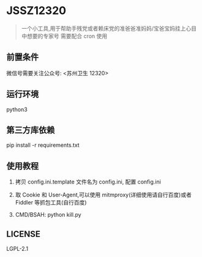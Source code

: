 # JSSZ12320

> 一个小工具,用于帮助手残党或者赖床党的准爸爸准妈妈/宝爸宝妈挂上心目中想要的专家号
> 需要配合 cron 使用

## 前置条件

微信号需要关注公众号: <苏州卫生 12320>

## 运行环境

python3

## 第三方库依赖

pip install -r requirements.txt

## 使用教程

1. 拷贝 config.ini.template 文件名为 config.ini, 配置 config.ini

2. 取 Cookie 和 User-Agent,可以使用 mitmproxy(详细使用请自行百度)或者 Fiddler 等抓包工具(自行百度)

3. CMD/BSAH: python kill.py

## LICENSE

LGPL-2.1
